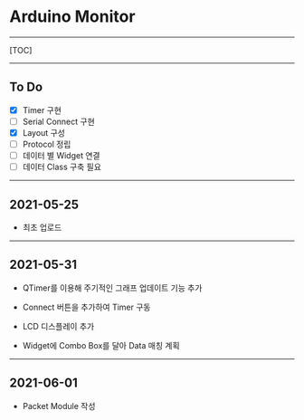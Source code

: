# Arduino Monitor

---

[TOC]

---

## To Do

- [x] Timer 구현
- [ ] Serial Connect 구현
- [x] Layout 구성
- [ ] Protocol 정립
- [ ] 데이터 별 Widget 연결
- [ ] 데이터 Class 구축 필요

---

## 2021-05-25

- 최초 업로드

---

## 2021-05-31

- QTimer를 이용해 주기적인 그래프 업데이트 기능 추가

- Connect 버튼을 추가하여 Timer 구동

- LCD 디스플레이 추가

- Widget에 Combo Box를 달아 Data 매칭 계획

---

## 2021-06-01

- Packet Module 작성

